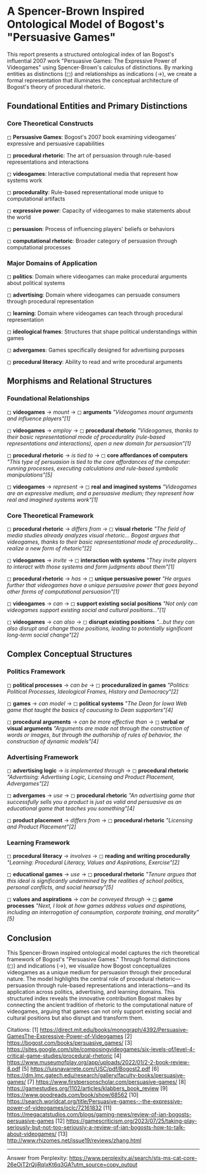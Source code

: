 # A Spencer-Brown Inspired Ontological Model of Bogost's "Persuasive Games"

This report presents a structured ontological index of Ian Bogost's influential 2007 work "Persuasive Games: The Expressive Power of Videogames" using Spencer-Brown's calculus of distinctions. By marking entities as distinctions (◻) and relationships as indications (→), we create a formal representation that illuminates the conceptual architecture of Bogost's theory of procedural rhetoric.

## Foundational Entities and Primary Distinctions

### Core Theoretical Constructs

◻ **Persuasive Games**: Bogost's 2007 book examining videogames' expressive and persuasive capabilities

◻ **procedural rhetoric**: The art of persuasion through rule-based representations and interactions

◻ **videogames**: Interactive computational media that represent how systems work

◻ **procedurality**: Rule-based representational mode unique to computational artifacts

◻ **expressive power**: Capacity of videogames to make statements about the world

◻ **persuasion**: Process of influencing players' beliefs or behaviors

◻ **computational rhetoric**: Broader category of persuasion through computational processes

### Major Domains of Application

◻ **politics**: Domain where videogames can make procedural arguments about political systems

◻ **advertising**: Domain where videogames can persuade consumers through procedural representation

◻ **learning**: Domain where videogames can teach through procedural representation

◻ **ideological frames**: Structures that shape political understandings within games

◻ **advergames**: Games specifically designed for advertising purposes

◻ **procedural literacy**: Ability to read and write procedural arguments

## Morphisms and Relational Structures

### Foundational Relationships

◻ **videogames** → *mount* → ◻ **arguments**
   *"Videogames mount arguments and influence players"[1]*

◻ **videogames** → *employ* → ◻ **procedural rhetoric**
   *"Videogames, thanks to their basic representational mode of procedurality (rule-based representations and interactions), open a new domain for persuasion"[1]*

◻ **procedural rhetoric** → *is tied to* → ◻ **core affordances of computers**
   *"This type of persuasion is tied to the core affordances of the computer: running processes, executing calculations and rule-based symbolic manipulations"[5]*

◻ **videogames** → *represent* → ◻ **real and imagined systems**
   *"Videogames are an expressive medium, and a persuasive medium; they represent how real and imagined systems work"[1]*

### Core Theoretical Framework

◻ **procedural rhetoric** → *differs from* → ◻ **visual rhetoric**
   *"The field of media studies already analyzes visual rhetoric... Bogost argues that videogames, thanks to their basic representational mode of procedurality... realize a new form of rhetoric"[2]*

◻ **videogames** → *invite* → ◻ **interaction with systems**
   *"They invite players to interact with those systems and form judgments about them"[1]*

◻ **procedural rhetoric** → *has* → ◻ **unique persuasive power**
   *"He argues further that videogames have a unique persuasive power that goes beyond other forms of computational persuasion"[1]*

◻ **videogames** → *can* → ◻ **support existing social positions**
   *"Not only can videogames support existing social and cultural positions..."[1]*

◻ **videogames** → *can also* → ◻ **disrupt existing positions**
   *"...but they can also disrupt and change those positions, leading to potentially significant long-term social change"[2]*

## Complex Conceptual Structures

### Politics Framework

◻ **political processes** → *can be* → ◻ **proceduralized in games**
   *"Politics: Political Processes, Ideological Frames, History and Democracy"[2]*

◻ **games** → *can model* → ◻ **political systems**
   *"The Dean for Iowa Web game that taught the basics of caucusing to Dean supporters"[4]*

◻ **procedural arguments** → *can be more effective than* → ◻ **verbal or visual arguments**
   *"Arguments are made not through the construction of words or images, but through the authorship of rules of behavior, the construction of dynamic models"[4]*

### Advertising Framework

◻ **advertising logic** → *is implemented through* → ◻ **procedural rhetoric**
   *"Advertising: Advertising Logic, Licensing and Product Placement, Advergames"[2]*

◻ **advergames** → *use* → ◻ **procedural rhetoric**
   *"An advertising game that successfully sells you a product is just as valid and persuasive as an educational game that teaches you something"[4]*

◻ **product placement** → *differs from* → ◻ **procedural rhetoric**
   *"Licensing and Product Placement"[2]*

### Learning Framework

◻ **procedural literacy** → *involves* → ◻ **reading and writing procedurally**
   *"Learning: Procedural Literacy, Values and Aspirations, Exercise"[2]*

◻ **educational games** → *use* → ◻ **procedural rhetoric**
   *"Tenure argues that this ideal is significantly undermined by the realities of school politics, personal conflicts, and social hearsay"[5]*

◻ **values and aspirations** → *can be conveyed through* → ◻ **game processes**
   *"Next, I look at how games address values and aspirations, including an interrogation of consumption, corporate training, and morality"[5]*

## Conclusion

This Spencer-Brown inspired ontological model captures the rich theoretical framework of Bogost's "Persuasive Games." Through formal distinctions (◻) and indications (→), we visualize how Bogost conceptualizes videogames as a unique medium for persuasion through their procedural nature. The model highlights the central role of procedural rhetoric—persuasion through rule-based representations and interactions—and its application across politics, advertising, and learning domains. This structured index reveals the innovative contribution Bogost makes by connecting the ancient tradition of rhetoric to the computational nature of videogames, arguing that games can not only support existing social and cultural positions but also disrupt and transform them.

Citations:
[1] https://direct.mit.edu/books/monograph/4392/Persuasive-GamesThe-Expressive-Power-of-Videogames
[2] https://bogost.com/books/persuasive_games/
[3] https://sites.google.com/site/composingvideogames/six-levels-of/level-4-critical-game-studies/procedural-rhetoric
[4] https://www.museumofplay.org/app/uploads/2022/01/2-2-book-review-8.pdf
[5] https://luisnavarrete.com/USC/pdf/Bogost2.pdf
[6] https://dm.lmc.gatech.edu/research/gallery/faculty-books/persuasive-games/
[7] https://www.firstpersonscholar.com/persuasive-games/
[8] https://gamestudies.org/1102/articles/klabbers_book_review
[9] https://www.goodreads.com/book/show/68562
[10] https://search.worldcat.org/title/Persuasive-games-:-the-expressive-power-of-videogames/oclc/72161832
[11] https://megacatstudios.com/blogs/gaming-news/review-of-ian-bogosts-persuasive-games
[12] https://gamescriticism.org/2023/07/25/taking-play-seriously-but-not-too-seriously-a-review-of-ian-bogosts-how-to-talk-about-videogames/
[13] http://www.rhizomes.net/issue19/reviews/zhang.html

---
Answer from Perplexity: https://www.perplexity.ai/search/sts-ms-cat-core-26eOjT2rQjiRqIxKt6q3GA?utm_source=copy_output